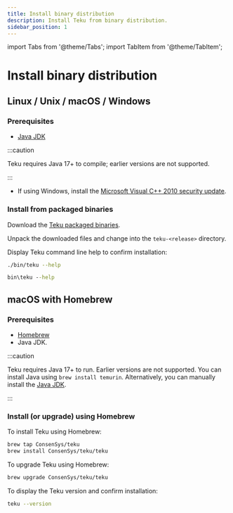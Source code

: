 ```yaml
---
title: Install binary distribution
description: Install Teku from binary distribution.
sidebar_position: 1
---
```


import Tabs from '@theme/Tabs';
import TabItem from '@theme/TabItem';

# Install binary distribution

## Linux / Unix / macOS / Windows

### Prerequisites

- [Java JDK](https://www.oracle.com/java/technologies/javase-downloads.html)

:::caution

Teku requires Java 17+ to compile; earlier versions are not supported.

:::

<!-- markdown-link-check-disable-next-line -->

- If using Windows, install the [Microsoft Visual C++ 2010 security update](https://www.microsoft.com/en-us/download/details.aspx?id=26999).

### Install from packaged binaries

Download the [Teku packaged binaries](https://github.com/ConsenSys/teku/releases).

Unpack the downloaded files and change into the `teku-<release>` directory.

Display Teku command line help to confirm installation:

<Tabs>

  <TabItem value="Linux/macOS" label="Linux/macOS" default>

```bash
./bin/teku --help
```

  </TabItem>
  <TabItem value="Windows" label="Windows" >

```bat
bin\teku --help
```

  </TabItem>
</Tabs>

## macOS with Homebrew

### Prerequisites

- [Homebrew](https://brew.sh/)
- Java JDK.

:::caution

Teku requires Java 17+ to run. Earlier versions are not supported. You can install Java using `brew install temurin`. Alternatively, you can manually install the [Java JDK](https://www.oracle.com/java/technologies/javase-downloads.html).

:::

### Install (or upgrade) using Homebrew

To install Teku using Homebrew:

```bash
brew tap ConsenSys/teku
brew install ConsenSys/teku/teku
```

To upgrade Teku using Homebrew:

```bash
brew upgrade ConsenSys/teku/teku
```

To display the Teku version and confirm installation:

```bash
teku --version
```
